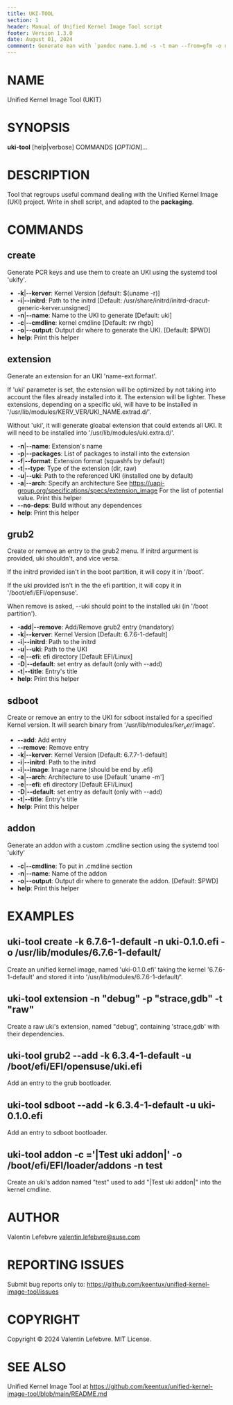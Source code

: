 ```yaml
---
title: UKI-TOOL
section: 1
header: Manual of Unified Kernel Image Tool script
footer: Version 1.3.0
date: August 01, 2024
commnent: Generate man with `pandoc name.1.md -s -t man --from=gfm -o name.1`
---
```


# NAME

Unified Kernel Image Tool (UKIT)

# SYNOPSIS

**uki-tool** [help|verbose] COMMANDS [*OPTION*]...

# DESCRIPTION

Tool that regroups useful command dealing with the Unified Kernel Image (UKI)
project. Write in shell script, and adapted to the **packaging**.

# COMMANDS

## create

Generate PCR keys and use them to create an UKI using the systemd tool
'ukify'.

* **-k**|**--kerver**: Kernel Version [default: $(uname -r)]
* **-i**|**--initrd**: Path to the initrd [Default: /usr/share/initrd/initrd-dracut-generic-kerver.unsigned]
* **-n**|**--name**: Name to the UKI to generate [Default: uki]
* **-c**|**--cmdline**: kernel cmdline [Default: rw rhgb]
* **-o**|**--output**: Output dir where to generate the UKI. [Default: $PWD]
* **help**: Print this helper

## extension

Generate an extension for an UKI 'name-ext.format'.

If 'uki' parameter is set, the extension will be optimized by not taking
into account the files already installed into it. The extension will be
lighter. These extensions, depending on a specific uki, will have to be
installed in '/usr/lib/modules/KERV_VER/UKI_NAME.extrad.d/'.

Without 'uki', it will generate gloabal extension that could extends all
UKI. It will need to be installed into '/usr/lib/modules/uki.extra.d/'.

* **-n**|**--name**: Extension's name
* **-p**|**--packages**: List of packages to install into the extension
* **-f**|**--format**: Extension format (squashfs by default)
* **-t**|**--type**: Type of the extension (dir, raw)
* **-u**|**--uki**: Path to the referenced UKI (installed one by default)
* **-a**|**--arch**: Specify an architecture See
  <https://uapi-group.org/specifications/specs/extension_image> For the list of
  potential value. Print this helper
* **--no-deps**: Build without any dependences
* **help**: Print this helper

## grub2

Create or remove an entry to the grub2 menu. If initrd argurment is provided,
uki shouldn't, and vice versa.

If the initrd provided isn't in the boot partition, it will copy it in '/boot'.

If the uki provided isn't in the the efi partition, it will copy it in
'/boot/efi/EFI/opensuse'.

When remove is asked, --uki should point to the installed uki (in
'/boot partition').

* **-add**|**--remove**: Add/Remove grub2 entry (mandatory)
* **-k**|**--kerver**: Kernel Version [Default: 6.7.6-1-default]
* **-i**|**--initrd**: Path to the initrd
* **-u**|**--uki**: Path to the UKI
* **-e**|**--efi**: efi directory [Default EFI/Linux]
* **-D**|**--default**: set entry as default (only with --add)
* **-t**|**--title**: Entry's title
* **help**: Print this helper

## sdboot

Create or remove an entry to the UKI for sdboot installed for a specified Kernel
version. It will search binary from '/usr/lib/modules/$ker_ver/$image'.

* **--add**: Add entry
* **--remove**: Remove entry
* **-k**|**--kerver**: Kernel Version [Default: 6.7.7-1-default]
* **-i**|**--initrd**: Path to the initrd
* **-i**|**--image**: Image name (should be end by .efi)
* **-a**|**--arch**: Architecture to use [Default 'uname -m']
* **-e**|**--efi**: efi directory [Default EFI/Linux]
* **-D**|**--default**: set entry as default (only with --add)
* **-t**|**--title**: Entry's title
* **help**: Print this helper

## addon

Generate an addon with a custom .cmdline section using the systemd tool 'ukify'

* **-c**|**--cmdline**: To put in .cmdline section
* **-n**|**--name**: Name of the addon
* **-o**|**--output**: Output dir where to generate the addon. [Default: $PWD]
* **help**: Print this helper

# EXAMPLES

## uki-tool create -k 6.7.6-1-default -n uki-0.1.0.efi -o /usr/lib/modules/6.7.6-1-default/

Create an unified kernel image, named 'uki-0.1.0.efi' taking the kernel
'6.7.6-1-default' and stored it into '/usr/lib/modules/6.7.6-1-default/'.

## uki-tool extension -n "debug" -p "strace,gdb" -t "raw"

Create a raw uki's extension, named "debug", containing 'strace,gdb' with their
dependencies.

## uki-tool grub2 --add -k 6.3.4-1-default -u /boot/efi/EFI/opensuse/uki.efi

Add an entry to the grub bootloader.

## uki-tool sdboot --add -k 6.3.4-1-default -u uki-0.1.0.efi

Add an entry to sdboot bootloader.

## uki-tool addon -c ='|Test uki addon|' -o /boot/efi/EFI/loader/addons -n test

Create an uki's addon named "test" used to add "|Test uki addon|" into the kernel cmdline.

# AUTHOR

Valentin Lefebvre <valentin.lefebvre@suse.com>

# REPORTING ISSUES

Submit bug reports only to:
<https://github.com/keentux/unified-kernel-image-tool/issues>

# COPYRIGHT

Copyright © 2024 Valentin Lefebvre. MIT License.

# SEE ALSO

Unified Kernel Image Tool at
<https://github.com/keentux/unified-kernel-image-tool/blob/main/README.md>